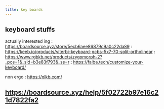 ```yaml
---
title: key boards
---
```


## keyboard stuffs

actually interested ing
: https://boardsource.xyz/store/5ecb6aee86879c9a0c22da89
: https://keeb.io/products/viterbi-keyboard-pcbs-5x7-70-split-ortholinear
: https://www.rgbkb.net/products/zygomorph-2?_pos=1&_sid=b3e83f793&_ss=r
: https://falba.tech/customize-your-keyboard/

non ergo
: https://olkb.com/
## https://boardsource.xyz/help/5f02722b97e16c21d7822fa2
